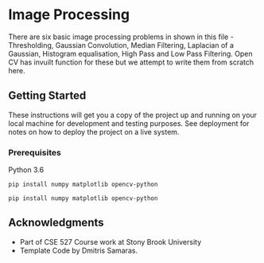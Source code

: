 # Image Processing

There are six basic image processing problems in shown in this file - Thresholding, Gaussian Convolution, Median Filtering, Laplacian of a Gaussian, Histogram equalisation, High Pass and Low Pass Filtering. Open CV has invuilt function for these but we attempt to write them from scratch here. 


## Getting Started

These instructions will get you a copy of the project up and running on your local machine for development and testing purposes. See deployment for notes on how to deploy the project on a live system.

### Prerequisites

Python 3.6


```
pip install numpy matplotlib opencv-python
```
```
pip install numpy matplotlib opencv-python
```


## Acknowledgments

* Part of CSE 527 Course work at Stony Brook University
* Template Code by Dmitris Samaras.
